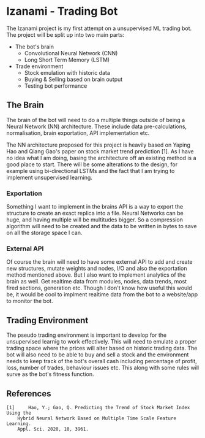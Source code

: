 # Izanami - Trading Bot
The Izanami project is my first attempt on a unsupervised ML trading bot. The 
project will be split up into two main parts:

- The bot's brain
	- Convolutional Neural Network (CNN)
	- Long Short Term Memory (LSTM)
- Trade environment
	- Stock emulation with historic data
	- Buying & Selling based on brain output
	- Testing bot performance

## The Brain
The brain of the bot will need to do a multiple things outside of being a  
Neural Network (NN) architecture. These include data pre-calculations, 
normalisation, brain exportation, API implementation etc.

The NN architecture proposed for this project is heavily based on Yaping 
Hao and Qiang Gao's paper on stock market trend prediction [1]. As I have no idea 
what I am doing, basing the architecture off an existing method is a good 
place to start. There will be some alterations to the design, for example 
using bi-directional LSTMs and the fact that I am trying to implement 
unsupervised learning.

### Exportation
Something I want to implement in the brains API is a way to export the 
structure to create an exact replica into a file. Neural Networks can 
be huge, and having multiple will be multitudes bigger. So a compression 
algorithm will need to be created and the data to be written in bytes to 
save on all the storage space I can.

### External API
Of course the brain will need to have some external API to add and create 
new structures, mutate weights and nodes, I/O and also the exportation method 
mentioned above. But I also want to implement analytics of the brain as well.
Get realtime data from modules, nodes, data trends, most fired sections, 
generation etc. Though I don't know how useful this would be, it would be cool 
to implment realtime data from the bot to a website/app to monitor the bot.

## Trading Environment
The pseudo trading environment is important to develop for the unsupervised 
learnig to work effectively. This will need to emulate a proper trading 
space where the prices will alter based on historic trading data. The bot 
will also need to be able to buy and sell a stock and the environment needs 
to keep track of the bot's overall cash including percentage of profit, loss, 
number of trades, behaviour issues etc. This along with some rules will surve
as the bot's fitness function.

## References
```
[1] 	Hao, Y.; Gao, Q. Predicting the Trend of Stock Market Index Using the 
	Hybrid Neural Network Based on Multiple Time Scale Feature Learning. 
	Appl. Sci. 2020, 10, 3961. 
```

